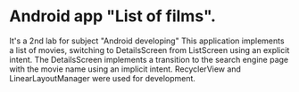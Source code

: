 # Android app "List of films". 
It's a 2nd lab for subject "Android developing"
This application implements a list of movies, switching to DetailsScreen from ListScreen using an explicit intent. The DetailsScreen implements a transition to the search engine page with the movie name using an implicit intent.
RecyclerView and LinearLayoutManager were used for development.
